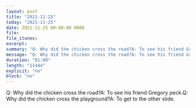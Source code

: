 ```yaml
---
layout: post
title: "2021-11-25"
today: "2021-11-25"
date: 2021-11-25 00:00:00 0000
file:
file_itunes:
excerpt:
summary: "Q: Why did the chicken cross the road?A: To see his friend Gregory peck.Q: Why did the chicken cross the playground?A: To get to the other slide."
message: "Q: Why did the chicken cross the road?A: To see his friend Gregory peck.Q: Why did the chicken cross the playground?A: To get to the other slide."
duration: "01:00"
length: "11444"
explicit: "no"
block: "no"
---
```

Q: Why did the chicken cross the road?A: To see his friend Gregory peck.Q: Why did the chicken cross the playground?A: To get to the other slide.

